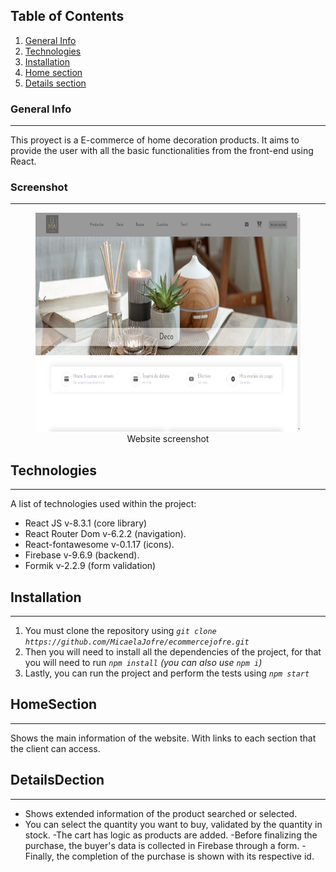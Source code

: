 ## Table of Contents
1. [General Info](#general-info)
2. [Technologies](#technologies)
3. [Installation](#installation)
4. [Home section](#HomeSection)
5. [Details section](#DetailsDection)

### General Info
***
This proyect is a E-commerce of home decoration products. It aims to provide the user with all the basic functionalities from the front-end using React.

### Screenshot
***
<figure style="text-align: center">
   <img 
    alt="Website screenshot"
    with="350" 
    height="350" 
    src='./public/assets/image/readme.jpg'
  />
  <figcaption>Website screenshot</figcaption>
</figure>

## Technologies
***
A list of technologies used within the project:
* React JS v-8.3.1 (core library)
* React Router Dom v-6.2.2 (navigation).
* React-fontawesome v-0.1.17 (icons).
* Firebase v-9.6.9 (backend).
* Formik v-2.2.9 (form validation)

## Installation
***
1. You must clone the repository using  _`git clone https://github.com/MicaelaJofre/ecommercejofre.git `_
2. Then you will need to install all the dependencies of the project, for that you will need to run _`npm install` (you can also use `npm i`)_
3. Lastly, you can run the project and perform the tests using _`npm start`_

## HomeSection
***
Shows the main information of the website. With links to each section that the client can access.

## DetailsDection
***
- Shows extended information of the product searched or selected.
- You can select the quantity you want to buy, validated by the quantity in stock.
-The cart has logic as products are added.
-Before finalizing the purchase, the buyer's data is collected in Firebase through a form.
-Finally, the completion of the purchase is shown with its respective id.